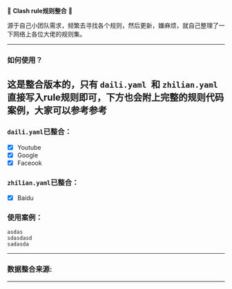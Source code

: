 🌟 **Clash rule规则整合** 🌟

源于自己小团队需求，频繁去寻找各个规则，然后更新，嫌麻烦，就自己整理了一下网络上各位大佬的规则集。

---

### **如何使用？**

这是整合版本的，只有 `daili.yaml `和 `zhilian.yaml `
直接写入rule规则即可，下方也会附上完整的规则代码案例，大家可以参考参考
----------------------------------------------------------------------

### **`daili.yaml`已整合：**

- [x] Youtube
- [x] Google
- [x] Faceook

### **`zhilian.yaml`已整合：**

- [x] Baidu

### **使用案例：**

```
asdas
sdasdasd
sadasda
```

---

### **数据整合来源:**

---

